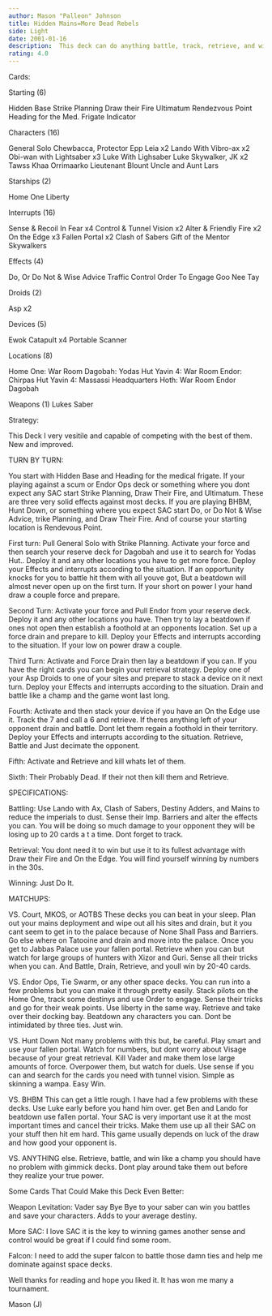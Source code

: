 ```yaml
---
author: Mason "Palleon" Johnson
title: Hidden Mains=More Dead Rebels
side: Light
date: 2001-01-16
description:  This deck can do anything battle, track, retrieve, and win
rating: 4.0
---
```

Cards: 

Starting (6)

Hidden Base
Strike Planning
Draw their Fire
Ultimatum
Rendezvous Point
Heading for the Med. Frigate
Indicator

Characters (16)

General Solo
Chewbacca, Protector
Epp Leia x2
Lando With Vibro-ax x2
Obi-wan with Lightsaber x3
Luke With Lighsaber
Luke Skywalker, JK x2
Tawss Khaa
Orrimaarko
Lieutenant Blount
Uncle and Aunt Lars

Starships (2)

Home One
Liberty

Interrupts (16)

Sense & Recoil In Fear x4
Control & Tunnel Vision x2
Alter & Friendly Fire x2
On the Edge x3
Fallen Portal x2
Clash of Sabers
Gift of the Mentor
Skywalkers

Effects (4)

Do, Or Do Not & Wise Advice
Traffic Control
Order To Engage
Goo Nee Tay

Droids (2)

Asp x2

Devices (5)

Ewok Catapult x4
Portable Scanner

Locations (8)

Home One: War Room
Dagobah: Yodas Hut
Yavin 4: War Room
Endor: Chirpas Hut
Yavin 4: Massassi Headquarters
Hoth: War Room
Endor
Dagobah

Weapons (1)
Lukes Saber 

Strategy: 

This Deck I very vesitile and capable of competing with the best of them.  New and improved.

TURN BY TURN:

You start with Hidden Base and Heading for the medical frigate. If your playing against a scum or
Endor Ops deck or something where you dont expect any SAC start Strike Planning, Draw Their
Fire, and Ultimatum. These are three very solid effects against most decks. If you are playing
BHBM, Hunt Down, or something where you expect SAC start Do, or Do Not & Wise Advice,
trike Planning, and Draw Their Fire. And of course your starting location is Rendevous Point.

First turn: Pull General Solo with Strike Planning. Activate your force and then search your
reserve deck for Dagobah and use it to search for Yodas Hut.. Deploy it and any other locations
you have to get more force. Deploy your Effects and interrupts according to the situation. If an
opportunity knocks for you to battle hit them with all youve got, But a beatdown will almost never
open up on the first turn. If your short on power I your hand draw a couple force and prepare.

Second Turn: Activate your force and Pull Endor from your reserve deck. Deploy it and any other
locations you have. Then try to lay a beatdown if ones not open then establish a foothold at an
opponents location. Set up a force drain and prepare to kill. Deploy your Effects and interrupts
according to the situation. If your low on power draw a couple.

Third Turn: Activate and Force Drain then lay a beatdown if you can. If you have the right cards
you can begin your retrieval strategy. Deploy one of your Asp Droids to one of your sites and
prepare to stack a device on it next turn. Deploy your Effects and interrupts according to the
situation. Drain and battle like a champ and the game wont last long.

Fourth: Activate and then stack your device if you have an On the Edge use it. Track the 7 and
call a 6 and retrieve. If theres anything left of your opponent drain and battle. Dont let them
regain a foothold in their territory. Deploy your Effects and interrupts according to the situation.
Retrieve, Battle and Just decimate the opponent.

Fifth: Activate and Retrieve and kill whats let of them.

Sixth: Their Probably Dead. If their not then kill them and Retrieve.

SPECIFICATIONS:

Battling: Use Lando with Ax, Clash of Sabers, Destiny Adders, and Mains to reduce the imperials
to dust. Sense their Imp. Barriers and alter the effects you can. You will be doing so much
damage to your opponent they will be losing up to 20 cards a t a time. Dont forget to track.

Retrieval: You dont need it to win but use it to its fullest advantage with Draw their Fire and On
the Edge. You will find yourself winning by numbers in the 30s.

Winning: Just Do It.

MATCHUPS:

VS. Court, MKOS, or AOTBS
These decks you can beat in your sleep.
Plan out your mains deployment and wipe out all his sites and drain, but it you cant seem to get
in to the palace because of None Shall Pass and Barriers. Go else where on Tatooine and drain
and move into the palace. Once you get to Jabbas Palace use your fallen portal. Retrieve when
you can but watch for large groups of hunters with Xizor and Guri. Sense all their tricks when you
can. And Battle, Drain, Retrieve, and youll win by 20-40 cards.

VS. Endor Ops, Tie Swarm, or any other space decks. You can run into a few problems but you
can make it through pretty easily. Stack pilots on the Home One, track some destinys and use
Order to engage. Sense their tricks and go for their weak points. Use liberty in the same way.
Retrieve and take over their docking bay. Beatdown any characters you can. Dont be
intimidated by three ties. Just win.

VS. Hunt Down
Not many problems with this but, be careful. Play smart and use your fallen portal. Watch for
numbers, but dont worry about Visage because of your great retrieval. Kill Vader and make
them lose large amounts of force. Overpower them, but watch for duels. Use sense if you can
and search for the cards you need with tunnel vision. Simple as skinning a wampa. Easy Win.

VS. BHBM
This can get a little rough. I have had a few problems with these decks. Use Luke early before
you hand him over. get Ben and Lando for beatdown use fallen portal. Your SAC is very
important use it at the most important times and cancel their tricks. Make them use up all their
SAC on your stuff then hit em hard. This game usually depends on luck of the draw and how
good your opponent is.

VS. ANYTHING else.
Retrieve, battle, and win like a champ you should have no problem with gimmick decks. Dont
play around take them out before they realize your true power.

Some Cards That Could Make this Deck Even Better:

Weapon Levitation: Vader say Bye Bye to your saber can win you battles and save your
characters. Adds to your average destiny.

More SAC: I love SAC it is the key to winning games another sense and control would be great if
I could find some room.

Falcon: I need to add the super falcon to battle those damn ties and help me dominate against
space decks.

Well thanks for reading and hope you liked it. It has won me many a tournament.

Mason (J)  